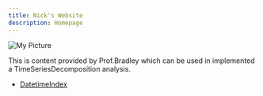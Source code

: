 ```yaml
---
title: Nick's Website
description: Homepage
---
```


![My Picture](C:/Users/cnpan/pics/class_pic.jpg)

This is content provided by Prof.Bradley which can be used in implemented a TimeSeriesDecomposition analysis.

- [DatetimeIndex](/testfile/index.md)
